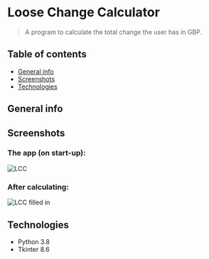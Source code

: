 # Loose Change Calculator
> A program to calculate the total change the user has in GBP.

## Table of contents
* [General info](#general-info)
* [Screenshots](#screenshots)
* [Technologies](#technologies)


## General info



## Screenshots
### The app (on start-up):
![LCC](https://user-images.githubusercontent.com/44094740/98406966-c2b00280-2066-11eb-8773-5f855aa8fdbf.png)

### After calculating:
![LCC filled in](https://user-images.githubusercontent.com/44094740/98407627-e4f65000-2067-11eb-89a2-cabf69c21466.png)


## Technologies
* Python 3.8
* Tkinter 8.6
